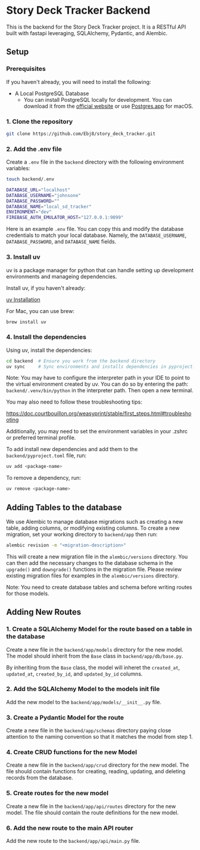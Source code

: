 # Story Deck Tracker Backend
This is the backend for the Story Deck Tracker project. It is a RESTful API built with fastapi leveraging, SQLAlchemy, Pydantic, and Alembic.

## Setup

### Prerequisites

If you haven't already, you will need to install the following:

- A Local PostgreSQL Database
  - You can install PostgreSQL locally for development. You can download it from the [official website](https://www.postgresql.org/download/) or use [Postgres.app](https://postgresapp.com) for macOS.

### 1. Clone the repository

```bash
git clone https://github.com/Ebj8/story_deck_tracker.git
```

### 2. Add the .env file

Create a `.env` file in the `backend` directory with the following environment variables:

```bash
touch backend/.env
```

```bash
DATABASE_URL="localhost"
DATABASE_USERNAME="johnsone"
DATABASE_PASSWORD=""
DATABASE_NAME="local_sd_tracker"
ENVIRONMENT="dev"
FIREBASE_AUTH_EMULATOR_HOST="127.0.0.1:9099"
```

Here is an example `.env` file. You can copy this and modify the database credentials to match your local database. Namely, the `DATABASE_USERNAME`, `DATABASE_PASSWORD`, and `DATABASE_NAME` fields.

### 3. Install uv

uv is a package manager for python that can handle setting up development environments and manageing dependencies.

Install uv, if you haven't already:

[uv Installation](https://docs.astral.sh/uv/getting-started/installation/)

For Mac, you can use brew:

```bash
brew install uv
```

### 4. Install the dependencies

Using uv, install the dependencies:

```bash
cd backend  # Ensure you work from the backend directory
uv sync     # Sync environments and installs dependencies in pyproject.toml and uv.lock
```

Note: You may have to configure the interpreter path in your IDE to point to the virtual environment created by uv.
You can do so by entering the path: `backend/.venv/bin/python` in the interpreter path. Then open a new terminal.

You may also need to follow these troubleshooting tips:

https://doc.courtbouillon.org/weasyprint/stable/first_steps.html#troubleshooting

Additionally, you may need to set the environment variables in your .zshrc or preferred terminal profile.


To add install new dependencies and add them to the `backend/pyproject.toml` file, run:

```bash
uv add <package-name>
```

To remove a dependency, run:

```bash
uv remove <package-name>
```

## Adding Tables to the database

We use Alembic to manage database migrations such as creating a new table, adding columns, or modifying existing columns. To create a new migration, set your working directory to `backend/app` then run:

```bash
alembic revision -m "<migration-description>"
```

This will create a new migration file in the `alembic/versions` directory. You can then add the necessary changes to the database schema in the `upgrade()` and `downgrade()` functions in the migration file. Please review existing migration files for examples in the `alembic/versions` directory.

Note: You need to create database tables and schema before writing routes for those models.

## Adding New Routes

### 1. Create a SQLAlchemy Model for the route based on a table in the database

Create a new file in the `backend/app/models` directory for the new model. The model should inherit from the `Base` class in `backend/app/db/base.py`.

By inheriting from the `Base` class, the model will inheret the `created_at`, `updated_at`, `created_by_id`, and `updated_by_id` columns.

### 2. Add the SQLAlchemy Model to the models init file

Add the new model to the `backend/app/models/__init__.py` file.

### 3. Create a Pydantic Model for the route

Create a new file in the `backend/app/schemas` directory paying close attention to the naming convention so that it matches the model from step 1.

### 4. Create CRUD functions for the new Model

Create a new file in the `backend/app/crud` directory for the new model. The file should contain functions for creating, reading, updating, and deleting records from the database.

### 5. Create routes for the new model

Create a new file in the `backend/app/api/routes` directory for the new model. The file should contain the route definitions for the new model.

### 6. Add the new route to the main API router

Add the new route to the `backend/app/api/main.py` file.